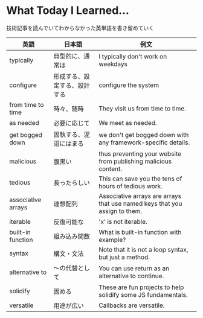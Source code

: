 # What Today I Learned...
技術記事を読んでいてわからなかった英単語を書き留めていく

| 英語　| 日本語 | 例文 |
| ------------- |-------------|-------------|
| typically | 典型的に、通常は |I typically don't work on weekdays　|
| configure | 形成する、設定する、設計する |configure the system |
| from time to time | 時々、随時 |They visit us from time to time.|
| as needed | 必要に応じて |We meet as needed. |
| get bogged down  | 固執する、泥沼にはまる |we don't get bogged down with any framework-specific details. |
| malicious | 腹黒い |thus preventing your website from publishing malicious content.|
| tedious | 長ったらしい |This can save you the tens of hours of tedious work.|
| associative arrays | 連想配列 |Associative arrays are arrays that use named keys that you assign to them.|
| iterable | 反復可能な |'x' is not iterable.|
| built-in function | 組み込み関数 |What is built-in function with example?|
| syntax | 構文・文法 |Note that it is not a loop syntax, but just a method.|
| alternative to | 〜の代替として |You can use return as an alternative to continue.|
| solidify | 固める |These are fun projects to help solidify some JS fundamentals.|
| versatile | 用途が広い |Callbacks are versatile.|
